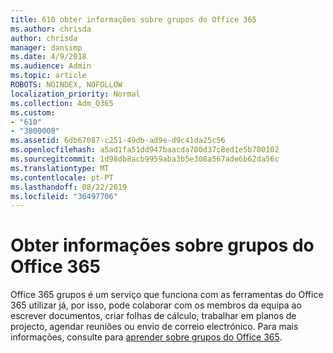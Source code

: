 ```yaml
---
title: 610 obter informações sobre grupos do Office 365
ms.author: chrisda
author: chrisda
manager: dansimp
ms.date: 4/9/2018
ms.audience: Admin
ms.topic: article
ROBOTS: NOINDEX, NOFOLLOW
localization_priority: Normal
ms.collection: Adm_O365
ms.custom:
- "610"
- "3800008"
ms.assetid: 6db67087-c251-49db-ad9e-d9c41da25c56
ms.openlocfilehash: a5ad1fa51dd947baacda700d37c8ed1e5b700102
ms.sourcegitcommit: 1d98db8acb9959aba3b5e308a567ade6b62da56c
ms.translationtype: MT
ms.contentlocale: pt-PT
ms.lasthandoff: 08/22/2019
ms.locfileid: "36497706"
---
```

# <a name="learn-about-office-365-groups"></a>Obter informações sobre grupos do Office 365

Office 365 grupos é um serviço que funciona com as ferramentas do Office 365 utilizar já, por isso, pode colaborar com os membros da equipa ao escrever documentos, criar folhas de cálculo, trabalhar em planos de projecto, agendar reuniões ou envio de correio electrónico. Para mais informações, consulte para [aprender sobre grupos do Office 365](https://support.office.com/article/b565caa1-5c40-40ef-9915-60fdb2d97fa2).
